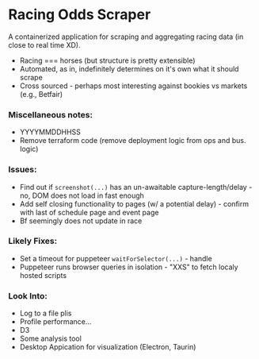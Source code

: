 # Racing Odds Scraper

A containerized application for scraping and aggregating racing data (in close to real time XD).
- Racing === horses (but structure is pretty extensible)
- Automated, as in, indefinitely determines on it's own what it should scrape  
- Cross sourced - perhaps most interesting against bookies vs markets (e.g., Betfair)

### Miscellaneous notes:

- YYYYMMDDHHSS
- Remove terraform code (remove deployment logic from ops and bus. logic)

### Issues:

- Find out if `screenshot(...)` has an un-awaitable capture-length/delay - no, DOM does not load in fast enough
- Add self closing functionality to pages (w/ a potential delay) - confirm with last of schedule page and event page
- Bf seemingly does not update in race

### Likely Fixes:

- Set a timeout for puppeteer `waitForSelector(...)` - handle
- Puppeteer runs browser queries in isolation - "XXS" to fetch localy hosted scripts

### Look Into:

- Log to a file plis
- Profile performance...
- D3
- Some analysis tool
- Desktop Appication for visualization (Electron, Taurin)
